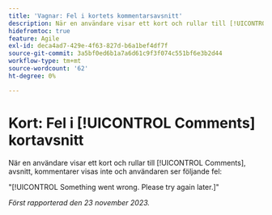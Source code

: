 ```yaml
---
title: 'Vagnar: Fel i kortets kommentarsavsnitt'
description: När en användare visar ett kort och rullar till [!UICONTROL Comments], avsnitt, kommentarer visas inte och användaren ser ett fel.
hidefromtoc: true
feature: Agile
exl-id: deca4ad7-429e-4f63-827d-b6a1bef4df7f
source-git-commit: 3a5bf0ed6b1a7a6d61c9f3f074c551bf6e3b2d44
workflow-type: tm+mt
source-wordcount: '62'
ht-degree: 0%

---
```


# Kort: Fel i [!UICONTROL Comments] kortavsnitt

<!--
>[!NOTE]
>
>This issue was fixed on January 12, 2024.-->

När en användare visar ett kort och rullar till [!UICONTROL Comments], avsnitt, kommentarer visas inte och användaren ser följande fel:

&quot;[!UICONTROL Something went wrong. Please try again later.]&quot;

_Först rapporterad den 23 november 2023._
